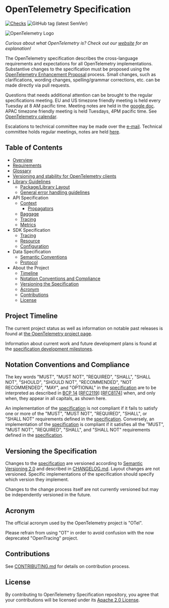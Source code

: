 # OpenTelemetry Specification

[![Checks](https://github.com/open-telemetry/opentelemetry-specification/workflows/Checks/badge.svg?branch=main)](https://github.com/open-telemetry/opentelemetry-specification/actions?query=workflow%3A%22Checks%22+branch%3Amain)
![GitHub tag (latest SemVer)](https://img.shields.io/github/tag/open-telemetry/specification.svg)

![OpenTelemetry Logo](https://opentelemetry.io/img/logos/opentelemetry-horizontal-color.png)

_Curious about what OpenTelemetry is? Check out our [website](https://opentelemetry.io) for an explanation!_

The OpenTelemetry specification describes the cross-language requirements and expectations for all OpenTelemetry implementations. Substantive changes to the specification must be proposed using the [OpenTelemetry Enhancement Proposal](https://github.com/open-telemetry/oteps) process. Small changes, such as clarifications, wording changes, spelling/grammar corrections, etc. can be made directly via pull requests.

Questions that needs additional attention can be brought to the regular
specifications meeting. EU and US timezone friendly meeting is held every
Tuesday at 8 AM pacific time. Meeting notes are held in the [google
doc](https://docs.google.com/document/d/1-bCYkN-DWJq4jw1ybaDZYYmx-WAe6HnwfWbkm8d57v8/edit?usp=sharing).
APAC timezone friendly meeting is held Tuesdays, 4PM pacific time. See
[OpenTelemetry calendar](https://github.com/open-telemetry/community#calendar).

Escalations to technical committee may be made over the
[e-mail](https://github.com/open-telemetry/community#tc-technical-committee).
Technical committee holds regular meetings, notes are held
[here](https://docs.google.com/document/d/17v2RMZlJZkgoPYHZhIFTVdDqQMIAH8kzo8Sl2kP3cbY/edit?usp=sharing).

## Table of Contents

- [Overview](specification/overview.md)
- [Requirements](specification/requirement-sections.md)
- [Glossary](specification/glossary.md)
- [Versioning and stability for OpenTelemetry clients](specification/versioning-and-stability.md)
- [Library Guidelines](specification/library-guidelines.md)
  - [Package/Library Layout](specification/library-layout.md)
  - [General error handling guidelines](specification/error-handling.md)
- API Specification
  - [Context](specification/context/context.md)
    - [Propagators](specification/context/api-propagators.md)
  - [Baggage](specification/baggage/api.md)
  - [Tracing](specification/trace/api.md)
  - [Metrics](specification/metrics/api.md)
- SDK Specification
  - [Tracing](specification/trace/sdk.md)
  - [Resource](specification/resource/sdk.md)
  - [Configuration](specification/sdk-configuration.md)
- Data Specification
  - [Semantic Conventions](specification/overview.md#semantic-conventions)
  - [Protocol](specification/protocol/README.md)
- About the Project
  - [Timeline](#project-timeline)
  - [Notation Conventions and Compliance](#notation-conventions-and-compliance)
  - [Versioning the Specification](#versioning-the-specification)
  - [Acronym](#acronym)
  - [Contributions](#contributions)
  - [License](#license)

## Project Timeline

The current project status as well as information on notable past releases is found at
[the OpenTelemetry project page](https://opentelemetry.io/project-status/).

Information about current work and future development plans is found at the
[specification development milestones](https://github.com/open-telemetry/opentelemetry-specification/milestones).

## Notation Conventions and Compliance

The key words "MUST", "MUST NOT", "REQUIRED", "SHALL", "SHALL NOT", "SHOULD", "SHOULD NOT", "RECOMMENDED", "NOT RECOMMENDED", "MAY", and "OPTIONAL" in the [specification](./specification/overview.md) are to be interpreted as described in [BCP 14](https://tools.ietf.org/html/bcp14) [[RFC2119](https://tools.ietf.org/html/rfc2119)] [[RFC8174](https://tools.ietf.org/html/rfc8174)] when, and only when, they appear in all capitals, as shown here.

An implementation of the [specification](./specification/overview.md) is not compliant if it fails to satisfy one or more of the "MUST", "MUST NOT", "REQUIRED", "SHALL", or "SHALL NOT" requirements defined in the [specification](./specification/overview.md).
Conversely, an implementation of the [specification](./specification/overview.md) is compliant if it satisfies all the "MUST", "MUST NOT", "REQUIRED", "SHALL", and "SHALL NOT" requirements defined in the [specification](./specification/overview.md).

## Versioning the Specification

Changes to the [specification](./specification/overview.md) are versioned according to [Semantic Versioning 2.0](https://semver.org/spec/v2.0.0.html) and described in [CHANGELOG.md](CHANGELOG.md). Layout changes are not versioned. Specific implementations of the specification should specify which version they implement.

Changes to the change process itself are not currently versioned but may be independently versioned in the future.

## Acronym

The official acronym used by the OpenTelemetry project is "OTel".

Please refrain from using "OT" in order to avoid confusion with the now deprecated "OpenTracing" project.

## Contributions

See [CONTRIBUTING.md](CONTRIBUTING.md) for details on contribution process.

## License

By contributing to OpenTelemetry Specification repository, you agree that your contributions will be licensed under its [Apache 2.0 License](https://github.com/open-telemetry/specification/blob/main/LICENSE).
